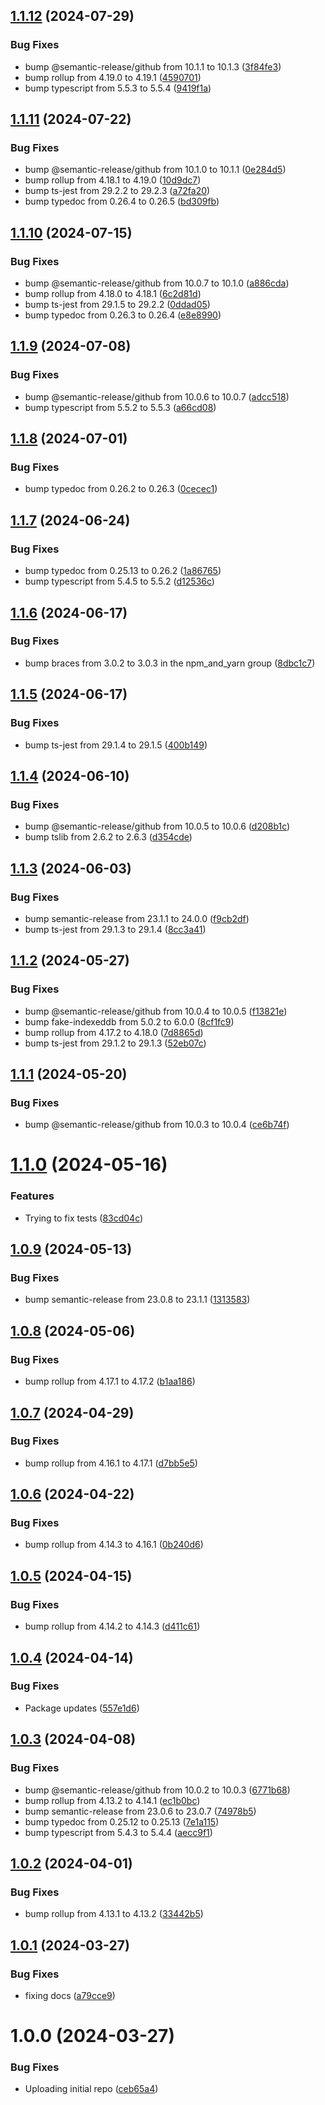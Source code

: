 ## [1.1.12](https://github.com/JaCraig/request/compare/v1.1.11...v1.1.12) (2024-07-29)


### Bug Fixes

* bump @semantic-release/github from 10.1.1 to 10.1.3 ([3f84fe3](https://github.com/JaCraig/request/commit/3f84fe374a00006959cd7df191841105c4fbac61))
* bump rollup from 4.19.0 to 4.19.1 ([4590701](https://github.com/JaCraig/request/commit/45907016ac2cb72c2039d61bebe1d4f9f12bc222))
* bump typescript from 5.5.3 to 5.5.4 ([9419f1a](https://github.com/JaCraig/request/commit/9419f1aa972e0e99f4dc5032890bf547e77f4844))

## [1.1.11](https://github.com/JaCraig/request/compare/v1.1.10...v1.1.11) (2024-07-22)


### Bug Fixes

* bump @semantic-release/github from 10.1.0 to 10.1.1 ([0e284d5](https://github.com/JaCraig/request/commit/0e284d5f99548e84b38288e9f02a09c27d185c27))
* bump rollup from 4.18.1 to 4.19.0 ([10d9dc7](https://github.com/JaCraig/request/commit/10d9dc7862bcb444a466fb6979692553c7cf21e5))
* bump ts-jest from 29.2.2 to 29.2.3 ([a72fa20](https://github.com/JaCraig/request/commit/a72fa209a0802db6562ed555311947eb5b9d337a))
* bump typedoc from 0.26.4 to 0.26.5 ([bd309fb](https://github.com/JaCraig/request/commit/bd309fb8c3fc2ea6ccdebeee535db9e7aebf8b95))

## [1.1.10](https://github.com/JaCraig/request/compare/v1.1.9...v1.1.10) (2024-07-15)


### Bug Fixes

* bump @semantic-release/github from 10.0.7 to 10.1.0 ([a886cda](https://github.com/JaCraig/request/commit/a886cda80aab4113eddb003eeb625eec0538ee6a))
* bump rollup from 4.18.0 to 4.18.1 ([6c2d81d](https://github.com/JaCraig/request/commit/6c2d81d51089ac492e406adb1cf730dd66e77685))
* bump ts-jest from 29.1.5 to 29.2.2 ([0ddad05](https://github.com/JaCraig/request/commit/0ddad057fe36e26336ea870dfee66447c3639a23))
* bump typedoc from 0.26.3 to 0.26.4 ([e8e8990](https://github.com/JaCraig/request/commit/e8e8990343c2edc92a0c4ae026b315d6b15e1f61))

## [1.1.9](https://github.com/JaCraig/request/compare/v1.1.8...v1.1.9) (2024-07-08)


### Bug Fixes

* bump @semantic-release/github from 10.0.6 to 10.0.7 ([adcc518](https://github.com/JaCraig/request/commit/adcc518b844f66643f8b27eeb6e6f2673cff71b2))
* bump typescript from 5.5.2 to 5.5.3 ([a66cd08](https://github.com/JaCraig/request/commit/a66cd08cfe6b6d21c7c541ebb7276c0bb941f692))

## [1.1.8](https://github.com/JaCraig/request/compare/v1.1.7...v1.1.8) (2024-07-01)


### Bug Fixes

* bump typedoc from 0.26.2 to 0.26.3 ([0cecec1](https://github.com/JaCraig/request/commit/0cecec15e8b8b178d157f7ed1cc97f594225c986))

## [1.1.7](https://github.com/JaCraig/request/compare/v1.1.6...v1.1.7) (2024-06-24)


### Bug Fixes

* bump typedoc from 0.25.13 to 0.26.2 ([1a86765](https://github.com/JaCraig/request/commit/1a86765eac653cc3835bc80d52785717758d5278))
* bump typescript from 5.4.5 to 5.5.2 ([d12536c](https://github.com/JaCraig/request/commit/d12536c5e3e2169d5cd3d2f207b27771fece6409))

## [1.1.6](https://github.com/JaCraig/request/compare/v1.1.5...v1.1.6) (2024-06-17)


### Bug Fixes

* bump braces from 3.0.2 to 3.0.3 in the npm_and_yarn group ([8dbc1c7](https://github.com/JaCraig/request/commit/8dbc1c7dc6555148d192e9f704dc83868e984392))

## [1.1.5](https://github.com/JaCraig/request/compare/v1.1.4...v1.1.5) (2024-06-17)


### Bug Fixes

* bump ts-jest from 29.1.4 to 29.1.5 ([400b149](https://github.com/JaCraig/request/commit/400b14973890c3c999443b847f028d554c0f5719))

## [1.1.4](https://github.com/JaCraig/request/compare/v1.1.3...v1.1.4) (2024-06-10)


### Bug Fixes

* bump @semantic-release/github from 10.0.5 to 10.0.6 ([d208b1c](https://github.com/JaCraig/request/commit/d208b1c757300947542692972c38a32f910d4bbf))
* bump tslib from 2.6.2 to 2.6.3 ([d354cde](https://github.com/JaCraig/request/commit/d354cde1eee1381bd78c4c1e483a903cc7ec7be4))

## [1.1.3](https://github.com/JaCraig/request/compare/v1.1.2...v1.1.3) (2024-06-03)


### Bug Fixes

* bump semantic-release from 23.1.1 to 24.0.0 ([f9cb2df](https://github.com/JaCraig/request/commit/f9cb2df238a7e398419955e2c94281228c553886))
* bump ts-jest from 29.1.3 to 29.1.4 ([8cc3a41](https://github.com/JaCraig/request/commit/8cc3a419f0769de42d904fef70e20fa0d52dfd4c))

## [1.1.2](https://github.com/JaCraig/request/compare/v1.1.1...v1.1.2) (2024-05-27)


### Bug Fixes

* bump @semantic-release/github from 10.0.4 to 10.0.5 ([f13821e](https://github.com/JaCraig/request/commit/f13821e68ce6880522c4923363ac4d51c71e44d7))
* bump fake-indexeddb from 5.0.2 to 6.0.0 ([8cf1fc9](https://github.com/JaCraig/request/commit/8cf1fc99fc4141c695944fa5cd63474d13aaa323))
* bump rollup from 4.17.2 to 4.18.0 ([7d8865d](https://github.com/JaCraig/request/commit/7d8865dd724295a5401023546c690b641b04888b))
* bump ts-jest from 29.1.2 to 29.1.3 ([52eb07c](https://github.com/JaCraig/request/commit/52eb07cdb6191c6c1ea39bb29d4852ef35532e67))

## [1.1.1](https://github.com/JaCraig/request/compare/v1.1.0...v1.1.1) (2024-05-20)


### Bug Fixes

* bump @semantic-release/github from 10.0.3 to 10.0.4 ([ce6b74f](https://github.com/JaCraig/request/commit/ce6b74fdfa5a13b5a3f5d8cd165c8343c25da926))

# [1.1.0](https://github.com/JaCraig/request/compare/v1.0.9...v1.1.0) (2024-05-16)


### Features

* Trying to fix tests ([83cd04c](https://github.com/JaCraig/request/commit/83cd04c4b1832f6c710ad2ef3002109235226427))

## [1.0.9](https://github.com/JaCraig/request/compare/v1.0.8...v1.0.9) (2024-05-13)


### Bug Fixes

* bump semantic-release from 23.0.8 to 23.1.1 ([1313583](https://github.com/JaCraig/request/commit/1313583b36195e08d56f7075bd1ea6e8f076d34b))

## [1.0.8](https://github.com/JaCraig/request/compare/v1.0.7...v1.0.8) (2024-05-06)


### Bug Fixes

* bump rollup from 4.17.1 to 4.17.2 ([b1aa186](https://github.com/JaCraig/request/commit/b1aa186fbaa3e436e942da5fd78ba2d67dffb481))

## [1.0.7](https://github.com/JaCraig/request/compare/v1.0.6...v1.0.7) (2024-04-29)


### Bug Fixes

* bump rollup from 4.16.1 to 4.17.1 ([d7bb5e5](https://github.com/JaCraig/request/commit/d7bb5e510a06f488fce7c15fbf5cd3f2072105fc))

## [1.0.6](https://github.com/JaCraig/request/compare/v1.0.5...v1.0.6) (2024-04-22)


### Bug Fixes

* bump rollup from 4.14.3 to 4.16.1 ([0b240d6](https://github.com/JaCraig/request/commit/0b240d69abdb668d512153a5c76e0f2bf38aaf90))

## [1.0.5](https://github.com/JaCraig/request/compare/v1.0.4...v1.0.5) (2024-04-15)


### Bug Fixes

* bump rollup from 4.14.2 to 4.14.3 ([d411c61](https://github.com/JaCraig/request/commit/d411c61fbdca00400029bd1c383ac1fade3e771d))

## [1.0.4](https://github.com/JaCraig/request/compare/v1.0.3...v1.0.4) (2024-04-14)


### Bug Fixes

* Package updates ([557e1d6](https://github.com/JaCraig/request/commit/557e1d67d2ddf6e83a0a53e08e3542694fda1e5c))

## [1.0.3](https://github.com/JaCraig/request/compare/v1.0.2...v1.0.3) (2024-04-08)


### Bug Fixes

* bump @semantic-release/github from 10.0.2 to 10.0.3 ([6771b68](https://github.com/JaCraig/request/commit/6771b68f7ac32b805cd2ac9bf42de39f4c5f81e4))
* bump rollup from 4.13.2 to 4.14.1 ([ec1b0bc](https://github.com/JaCraig/request/commit/ec1b0bc5fc2c5881f620d0aa57cf3ae9b1f729ea))
* bump semantic-release from 23.0.6 to 23.0.7 ([74978b5](https://github.com/JaCraig/request/commit/74978b59449e830d9588e2cfc9a7c1bfcc6741cb))
* bump typedoc from 0.25.12 to 0.25.13 ([7e1a115](https://github.com/JaCraig/request/commit/7e1a115376a4e0ea5b4ab2249a0671eb8b0fafc8))
* bump typescript from 5.4.3 to 5.4.4 ([aecc9f1](https://github.com/JaCraig/request/commit/aecc9f170904bd58e347b538e368260e26a53139))

## [1.0.2](https://github.com/JaCraig/request/compare/v1.0.1...v1.0.2) (2024-04-01)


### Bug Fixes

* bump rollup from 4.13.1 to 4.13.2 ([33442b5](https://github.com/JaCraig/request/commit/33442b52f60560724d0877bbeca3634d1d3ff777))

## [1.0.1](https://github.com/JaCraig/request/compare/v1.0.0...v1.0.1) (2024-03-27)


### Bug Fixes

* fixing docs ([a79cce9](https://github.com/JaCraig/request/commit/a79cce96cf72b6776d6207b1a08c8d42d060dcda))

# 1.0.0 (2024-03-27)


### Bug Fixes

* Uploading initial repo ([ceb65a4](https://github.com/JaCraig/request/commit/ceb65a4431f19bfb6a82c1f7607c4ccea2a52ad3))
